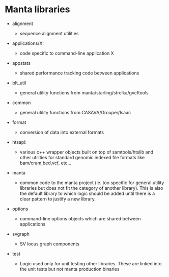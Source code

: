 # Manta libraries

- alignment
  - sequence alignment utilities

- applications/X:
  - code specific to command-line application X

- appstats
  - shared performance tracking code between applications

- blt_util
  - general utility functions from manta/starling/strelka/gvcftools

- common
  - general utility functions from CASAVA/Grouper/Isaac

- format
  - conversion of data into external formats

- htsapi:
  - various c++ wrapper objects built on top of samtools/htslib and other utilities for standard genomic indexed file formats like bam/cram,bed,vcf, etc...

- manta
  - common code to the manta project (ie. too specific for general utility libraries but does not fit the category of another library). This is also the default library to which logic should be added until there is a clear pattern to justify a new library.

- options
  - command-line options objects which are shared between applications

- svgraph
  - SV locus graph components

- test
  - Logic used only for unit testing other libraries. These are linked into the unit tests but not manta production binaries

